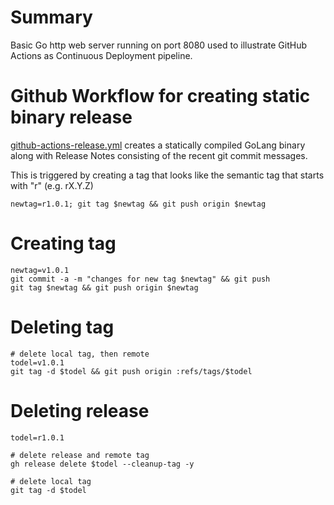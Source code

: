 # Summary

Basic Go http web server running on port 8080 used to illustrate GitHub Actions as Continuous Deployment pipeline.

# Github Workflow for creating static binary release

[github-actions-release.yml](.github/workflows/github-actions-release.yml) creates a statically compiled GoLang binary along with Release Notes consisting of the recent git commit messages.

This is triggered by creating a tag that looks like the semantic tag that starts with "r" (e.g. rX.Y.Z)

```
newtag=r1.0.1; git tag $newtag && git push origin $newtag
```

# Creating tag

```
newtag=v1.0.1
git commit -a -m "changes for new tag $newtag" && git push
git tag $newtag && git push origin $newtag
```

# Deleting tag

```
# delete local tag, then remote
todel=v1.0.1
git tag -d $todel && git push origin :refs/tags/$todel
```

# Deleting release

```
todel=r1.0.1

# delete release and remote tag
gh release delete $todel --cleanup-tag -y

# delete local tag
git tag -d $todel
```